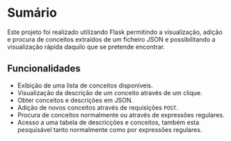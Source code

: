 # Sumário

Este projeto foi realizado utilizando Flask permitindo a visualização, adição e procura de conceitos extraídos de um ficheiro JSON e possibilitando a visualização rápida daquilo que se pretende encontrar.

## Funcionalidades

- Exibição de uma lista de conceitos disponíveis.
- Visualização da descrição de um conceito através de um clique.
- Obter conceitos e descrições em JSON.
- Adição de novos conceitos através de requisições `POST`.
- Procura de conceitos normalmente ou através de expressões regulares.
- Acesso a uma tabela de descricções e conceitos, também esta pesquisável tanto normalmente como por expressões regulares.


